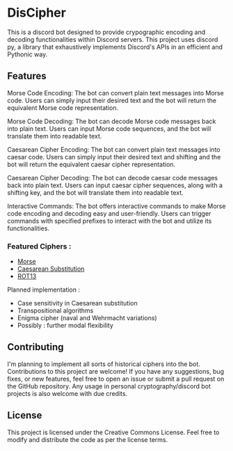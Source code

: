 # DisCipher

This is a discord bot designed to provide crypographic encoding and decoding functionalities within Discord servers.
This project uses discord py, a library that exhaustively implements Discord's APIs in an efficient and Pythonic way.

## Features

Morse Code Encoding: The bot can convert plain text messages into Morse code. Users can simply input their desired text and the bot will return the equivalent Morse code representation.

Morse Code Decoding: The bot can decode Morse code messages back into plain text. Users can input Morse code sequences, and the bot will translate them into readable text.

Caesarean Cipher Encoding: The bot can convert plain text messages into caesar code. Users can simply input their desired text and shifting and the bot will return the equivalent caesar cipher representation.

Caesarean Cipher Decoding: The bot can decode caesar code messages back into plain text. Users can input caesar cipher sequences, along with a shifting key, and the bot will translate them into readable text.

Interactive Commands: The bot offers interactive commands to make Morse code encoding and decoding easy and user-friendly. Users can trigger commands with specified prefixes to interact with the bot and utilize its functionalities.
### Featured Ciphers :
- [Morse](https://en.wikipedia.org/wiki/Morse_code)
- [Caesarean Substitution](https://en.wikipedia.org/wiki/Caesar_cipher)
- [ROT13](https://en.wikipedia.org/wiki/ROT13)

Planned implementation : 
- Case sensitivity in Caesarean substitution
- Transpositional algorithms
- Enigma cipher (naval and Wehrmacht variations)
- Possibly : further modal flexibility

## Contributing

I'm planning to implement all sorts of historical ciphers into the bot.
Contributions to this project are welcome! If you have any suggestions, bug fixes, or new features, feel free to open an issue or submit a pull request on the GitHub repository.
Any usage in personal cryptography/discord bot projects is also welcome with due credits.


 ## License
 
This project is licensed under the Creative Commons License. Feel free to modify and distribute the code as per the license terms.
